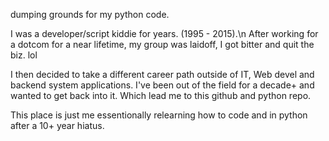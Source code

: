 dumping grounds for my python code.

I was a developer/script kiddie for years. (1995 - 2015).\n
After working for a dotcom for a near lifetime, my group was laidoff, I got bitter and quit the biz. lol

I then decided to take a different career path outside of IT, Web devel and backend system applications. 
I've been out of the field for a decade+ and wanted to get back into it. Which lead me to this github and python repo. 

This place is just me essentionally relearning how to code and in python after a 10+ year hiatus.
